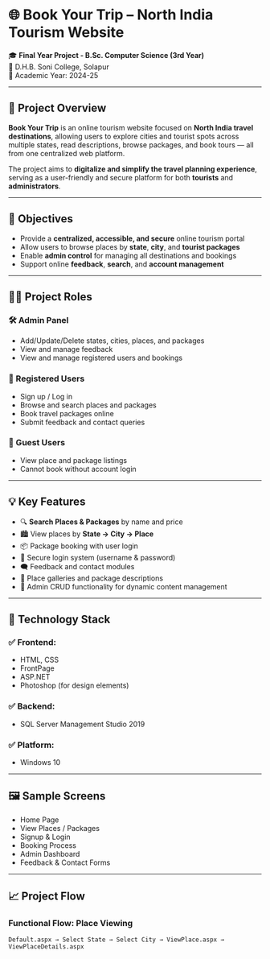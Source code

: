 # 🌐 Book Your Trip – North India Tourism Website

🎓 **Final Year Project - B.Sc. Computer Science (3rd Year)**  
📍 D.H.B. Soni College, Solapur  
📅 Academic Year: 2024-25

---

## 📌 Project Overview

**Book Your Trip** is an online tourism website focused on **North India travel destinations**, allowing users to explore cities and tourist spots across multiple states, read descriptions, browse packages, and book tours — all from one centralized web platform.

The project aims to **digitalize and simplify the travel planning experience**, serving as a user-friendly and secure platform for both **tourists** and **administrators**.

---

## 🎯 Objectives

- Provide a **centralized, accessible, and secure** online tourism portal
- Allow users to browse places by **state**, **city**, and **tourist packages**
- Enable **admin control** for managing all destinations and bookings
- Support online **feedback**, **search**, and **account management**

---

## 👨‍💻 Project Roles

### 🛠️ Admin Panel
- Add/Update/Delete states, cities, places, and packages
- View and manage feedback
- View and manage registered users and bookings

### 🙋 Registered Users
- Sign up / Log in
- Browse and search places and packages
- Book travel packages online
- Submit feedback and contact queries

### 👀 Guest Users
- View place and package listings
- Cannot book without account login

---

## 💡 Key Features

- 🔍 **Search Places & Packages** by name and price
- 🏙️ View places by **State → City → Place**
- 📦 Package booking with user login
- 🔐 Secure login system (username & password)
- 🗨️ Feedback and contact modules
- 📸 Place galleries and package descriptions
- 🔄 Admin CRUD functionality for dynamic content management

---

## 🔧 Technology Stack

### ✅ Frontend:
- HTML, CSS
- FrontPage
- ASP.NET
- Photoshop (for design elements)

### ✅ Backend:
- SQL Server Management Studio 2019

### ✅ Platform:
- Windows 10

---

## 🖼️ Sample Screens

- Home Page
- View Places / Packages
- Signup & Login
- Booking Process
- Admin Dashboard
- Feedback & Contact Forms

---

## 📈 Project Flow

### Functional Flow: Place Viewing
```plaintext
Default.aspx → Select State → Select City → ViewPlace.aspx → ViewPlaceDetails.aspx
